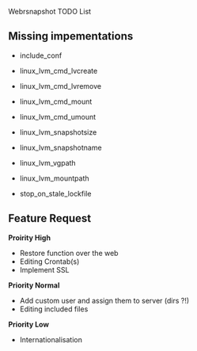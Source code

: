 Webrsnapshot TODO List


Missing impementations
---------------------------------------------------------------------------------------------------

* include_conf

* linux_lvm_cmd_lvcreate

* linux_lvm_cmd_lvremove

* linux_lvm_cmd_mount

* linux_lvm_cmd_umount

* linux_lvm_snapshotsize

* linux_lvm_snapshotname

* linux_lvm_vgpath

* linux_lvm_mountpath

* stop_on_stale_lockfile



Feature Request
---------------------------------------------------------------------------------------------------


**Proirity High**

* Restore function over the web
* Editing Crontab(s)
* Implement SSL


**Priority Normal**

* Add custom user and assign them to server (dirs ?!)
* Editing included files


**Priority Low**

* Internationalisation